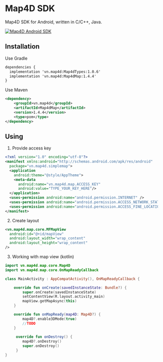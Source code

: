 # Map4D SDK

Map4D SDK for Android, written in C/C++, Java.  

[![Map4D Android SDK](https://map4d.vn/Content/Client/img/Untitled-1_0000_Right-Mockup--phone-demo-copy.png)](https://map4d.vn) 

## Installation

Use Gradle
```xml
dependencies {
  implementation 'vn.map4d:Map4dTypes:1.0.6'
  implementation 'vn.map4d:Map4dMap:1.4.4'
}
```
Use Maven
```xml
<dependency>
	<groupId>vn.map4d</groupId>
	<artifactId>Map4dMap</artifactId>
	<version>1.4.4</version>
	<type>pom</type>
</dependency>
```

## Using

1. Provide access key

```xml
<?xml version="1.0" encoding="utf-8"?>
<manifest xmlns:android="http://schemas.android.com/apk/res/android"
  package="vn.map4d.simplemap">
  <application
    android:theme="@style/AppTheme">
    <meta-data
      android:name="vn.map4d.map.ACCESS_KEY"
      android:value="TYPE_YOUR_KEY_HERE"/>
  </application>
  <uses-permission android:name="android.permission.INTERNET" />
  <uses-permission android:name="android.permission.ACCESS_NETWORK_STATE" />
  <uses-permission android:name="android.permission.ACCESS_FINE_LOCATION" />
</manifest>

```

2. Create layout

```xml
<vn.map4d.map.core.MFMapView
  android:id="@+id/mapView"
  android:layout_width="wrap_content"
  android:layout_height="wrap_content"
/>
```
3. Working with map view (kotlin)

```kotlin
import vn.map4d.map.core.Map4D
import vn.map4d.map.core.OnMapReadyCallback

class MainActivity : AppCompatActivity(), OnMapReadyCallback {

    override fun onCreate(savedInstanceState: Bundle?) {
        super.onCreate(savedInstanceState)
        setContentView(R.layout.activity_main)
        mapView.getMapAsync(this)
    }

    override fun onMapReady(map4D: Map4D?) {
        map4D?.enable3DMode(true)
        //TODO
    }
    
     override fun onDestroy() {
        map4D?.onDestroy()
        super.onDestroy()
     }
}
```
